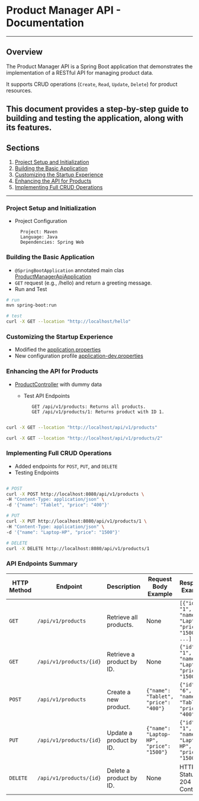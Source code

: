 # Product Manager API - Documentation

---
## Overview
The Product Manager API is a Spring Boot application that demonstrates 
the implementation of a RESTful API for managing product data. 

It supports CRUD operations (`Create`, `Read`, `Update`, `Delete`) for product resources. 

This document provides a step-by-step guide to building and 
testing the application, along with its features.
---
## Sections
1. [Project Setup and Initialization](#project-setup-and-initialization)
2. [Building the Basic Application](#building-the-basic-application)
3. [Customizing the Startup Experience](#customizing-the-startup-experience)
4. [Enhancing the API for Products](#enhancing-the-api-for-products)
5. [Implementing Full CRUD Operations](#implementing-full-crud-operations)

---

### Project Setup and Initialization

   * Project Configuration

           Project: Maven
           Language: Java
           Dependencies: Spring Web

### Building the Basic Application
 - `@SpringBootApplication` annotated main clas [ProductManagerApiApplication](./src/main/java/frank/productmanagerapi/ProductManagerApiApplication.java)
 - `GET` request (e.g., /hello) and return a greeting message.
 - Run and Test

```bash
# run
mvn spring-boot:run

# test
curl -X GET --location "http://localhost/hello"

```


### Customizing the Startup Experience
 - Modified the [application.properties](./src/main/resources/application.properties)
 - New configuration profile [application-dev.properties](./src/main/resources/application-dev.properties)


### Enhancing the API for Products
 - [ProductController](./src/main/java/frank/productmanagerapi/controller/ProductController.java) with dummy data 
   - Test API Endpoints

            GET /api/v1/products: Returns all products.
            GET /api/v1/products/1: Returns product with ID 1.

```bash

curl -X GET --location "http://localhost/api/v1/products"

curl -X GET --location "http://localhost/api/v1/products/2"

```


### Implementing Full CRUD Operations
- Added endpoints for `POST`, `PUT`, and `DELETE`
- Testing Endpoints

```bash

# POST
curl -X POST http://localhost:8080/api/v1/products \
-H "Content-Type: application/json" \
-d '{"name": "Tablet", "price": "400"}'

# PUT
curl -X PUT http://localhost:8080/api/v1/products/1 \
-H "Content-Type: application/json" \
-d '{"name": "Laptop-HP", "price": "1500"}'

# DELETE
curl -X DELETE http://localhost:8080/api/v1/products/1

```

### API Endpoints Summary

| HTTP Method | Endpoint                     | Description                      | Request Body Example                                                                                           | Response Example                                                                                              |
|-------------|------------------------------|----------------------------------|---------------------------------------------------------------------------------------------------------------|---------------------------------------------------------------------------------------------------------------|
| `GET`       | `/api/v1/products`           | Retrieve all products.           | None                                                                                                          | `[{"id": "1", "name": "Laptop", "price": "1500"}, ...]`                                                      |
| `GET`       | `/api/v1/products/{id}`      | Retrieve a product by ID.        | None                                                                                                          | `{"id": "1", "name": "Laptop", "price": "1500"}`                                                             |
| `POST`      | `/api/v1/products`           | Create a new product.            | `{"name": "Tablet", "price": "400"}`                                                                          | `{"id": "6", "name": "Tablet", "price": "400"}`                                                              |
| `PUT`       | `/api/v1/products/{id}`      | Update a product by ID.          | `{"name": "Laptop-HP", "price": "1500"}`                                                                      | `{"id": "1", "name": "Laptop-HP", "price": "1500"}`                                                          |
| `DELETE`    | `/api/v1/products/{id}`      | Delete a product by ID.          | None                                                                                                          | HTTP Status 204 (No Content)                                                                                 |

